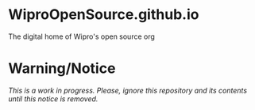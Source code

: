 # WiproOpenSource.github.io
The digital home of Wipro's open source org

# Warning/Notice
*This is a work in progress. Please, ignore this repository and its contents until this notice is removed.*
